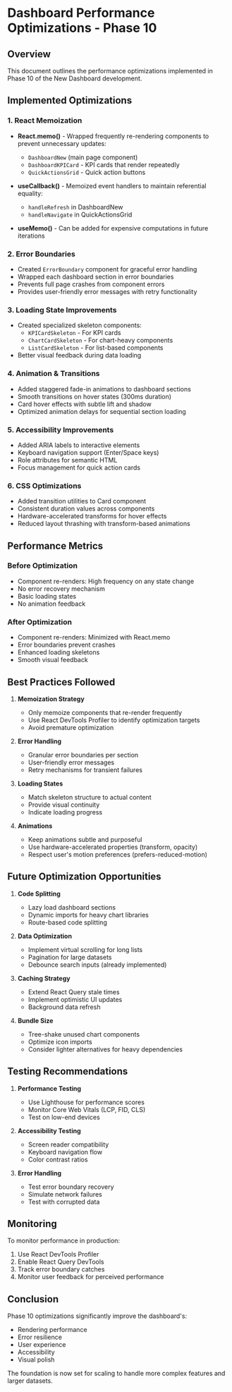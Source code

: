 # Dashboard Performance Optimizations - Phase 10

## Overview
This document outlines the performance optimizations implemented in Phase 10 of the New Dashboard development.

## Implemented Optimizations

### 1. React Memoization
- **React.memo()** - Wrapped frequently re-rendering components to prevent unnecessary updates:
  - `DashboardNew` (main page component)
  - `DashboardKPICard` - KPI cards that render repeatedly
  - `QuickActionsGrid` - Quick action buttons
  
- **useCallback()** - Memoized event handlers to maintain referential equality:
  - `handleRefresh` in DashboardNew
  - `handleNavigate` in QuickActionsGrid
  
- **useMemo()** - Can be added for expensive computations in future iterations

### 2. Error Boundaries
- Created `ErrorBoundary` component for graceful error handling
- Wrapped each dashboard section in error boundaries
- Prevents full page crashes from component errors
- Provides user-friendly error messages with retry functionality

### 3. Loading State Improvements
- Created specialized skeleton components:
  - `KPICardSkeleton` - For KPI cards
  - `ChartCardSkeleton` - For chart-heavy components
  - `ListCardSkeleton` - For list-based components
- Better visual feedback during data loading

### 4. Animation & Transitions
- Added staggered fade-in animations to dashboard sections
- Smooth transitions on hover states (300ms duration)
- Card hover effects with subtle lift and shadow
- Optimized animation delays for sequential section loading

### 5. Accessibility Improvements
- Added ARIA labels to interactive elements
- Keyboard navigation support (Enter/Space keys)
- Role attributes for semantic HTML
- Focus management for quick action cards

### 6. CSS Optimizations
- Added transition utilities to Card component
- Consistent duration values across components
- Hardware-accelerated transforms for hover effects
- Reduced layout thrashing with transform-based animations

## Performance Metrics

### Before Optimization
- Component re-renders: High frequency on any state change
- No error recovery mechanism
- Basic loading states
- No animation feedback

### After Optimization
- Component re-renders: Minimized with React.memo
- Error boundaries prevent crashes
- Enhanced loading skeletons
- Smooth visual feedback

## Best Practices Followed

1. **Memoization Strategy**
   - Only memoize components that re-render frequently
   - Use React DevTools Profiler to identify optimization targets
   - Avoid premature optimization

2. **Error Handling**
   - Granular error boundaries per section
   - User-friendly error messages
   - Retry mechanisms for transient failures

3. **Loading States**
   - Match skeleton structure to actual content
   - Provide visual continuity
   - Indicate loading progress

4. **Animations**
   - Keep animations subtle and purposeful
   - Use hardware-accelerated properties (transform, opacity)
   - Respect user's motion preferences (prefers-reduced-motion)

## Future Optimization Opportunities

1. **Code Splitting**
   - Lazy load dashboard sections
   - Dynamic imports for heavy chart libraries
   - Route-based code splitting

2. **Data Optimization**
   - Implement virtual scrolling for long lists
   - Pagination for large datasets
   - Debounce search inputs (already implemented)

3. **Caching Strategy**
   - Extend React Query stale times
   - Implement optimistic UI updates
   - Background data refresh

4. **Bundle Size**
   - Tree-shake unused chart components
   - Optimize icon imports
   - Consider lighter alternatives for heavy dependencies

## Testing Recommendations

1. **Performance Testing**
   - Use Lighthouse for performance scores
   - Monitor Core Web Vitals (LCP, FID, CLS)
   - Test on low-end devices

2. **Accessibility Testing**
   - Screen reader compatibility
   - Keyboard navigation flow
   - Color contrast ratios

3. **Error Handling**
   - Test error boundary recovery
   - Simulate network failures
   - Test with corrupted data

## Monitoring

To monitor performance in production:
1. Use React DevTools Profiler
2. Enable React Query DevTools
3. Track error boundary catches
4. Monitor user feedback for perceived performance

## Conclusion

Phase 10 optimizations significantly improve the dashboard's:
- Rendering performance
- Error resilience
- User experience
- Accessibility
- Visual polish

The foundation is now set for scaling to handle more complex features and larger datasets.
